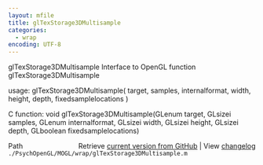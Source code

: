 ```yaml
---
layout: mfile
title: glTexStorage3DMultisample
categories:
  - wrap
encoding: UTF-8
---
```


glTexStorage3DMultisample  Interface to OpenGL function glTexStorage3DMultisample  

usage:  glTexStorage3DMultisample( target, samples, internalformat, width, height, depth, fixedsamplelocations )  

C function:  void glTexStorage3DMultisample(GLenum target, GLsizei samples, GLenum internalformat, GLsizei width, GLsizei height, GLsizei depth, GLboolean fixedsamplelocations)  


<div class="code_header" style="text-align:right;">
  <span style="float:left;">Path&nbsp;&nbsp;</span> <span class="counter">Retrieve <a href=
  "https://raw.github.com/Psychtoolbox-3/Psychtoolbox-3/beta/./PsychOpenGL/MOGL/wrap/glTexStorage3DMultisample.m">current version from GitHub</a> | View <a href=
  "https://github.com/Psychtoolbox-3/Psychtoolbox-3/commits/beta/./PsychOpenGL/MOGL/wrap/glTexStorage3DMultisample.m">changelog</a></span>
</div>
<div class="code">
  <code>./PsychOpenGL/MOGL/wrap/glTexStorage3DMultisample.m</code>
</div>
